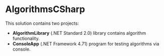 # AlgorithmsCSharp
This solution contains two projects:
- **AlgorithmLibrary** (.NET Standard 2.0) library contains algorithm functionality. 
- **ConsoleApp** (.NET Framework 4.71) program for testing algorithms via console.
